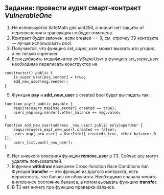 ## Задание: провести аудит смарт-контракт _VulnerableOne_

1. Не используется SafeMath для uint256, а значит нет защиты от переполнения и транзакция не будет отменена.
2. Контракт будет залочен, если created == 0, см. строчку 39 контракта — лучше использовать _bool_.
3. Получается, что функцию _set_super_user_ может вызвать кто угодно, а не только superuser.
4. Если добавить модификатор _onlySuperUser_ в функцию _set_super_user_ необходимо переписать конструктор на 
```
constructor() public {
    is_super_user[msg.sender] = true;
    add_new_user(msg.sender);
}
```
5. Функция **pay** и **add_new_user** c created bool будет выглядеть так:
```
function pay() public payable {
    require(users_map[msg.sender].created == true);
    users_map[msg.sender].ether_balance += msg.value;
}

function add_new_user(address _new_user) public onlySuperUser {
    require(users_map[_new_user].created == false);
    users_map[_new_user] = UserInfo({ created: true, ether_balance: 0 });
    users_list.push(_new_user);
}
```
6. Нет никакого описания функции **remove_user** в ТЗ. Сейчас все могут удалять пользователей. 
7. В функии **withdraw** возможен Cross-function Race Conditions баг. Функция **transfer** — это функция из другого контракта, есть вероятность, что баланс не обнулится. Необходимо сначала менять внутреннее состояние баланса, а потом вызывать функцию **transfer**.
8. В ТЗ нет ничего про функцию проверки баланса.


